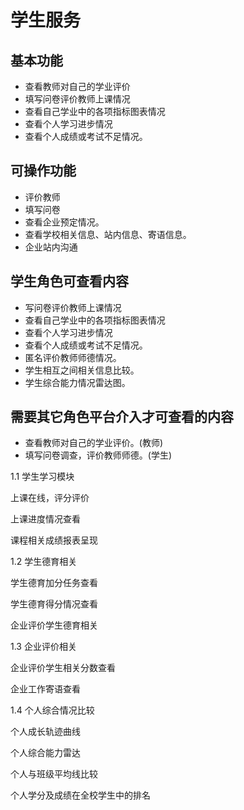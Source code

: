 # 学生服务

## 基本功能

* 查看教师对自己的学业评价
* 填写问卷评价教师上课情况
* 查看自己学业中的各项指标图表情况
* 查看个人学习进步情况
* 查看个人成绩或考试不足情况。 

## 可操作功能

* 评价教师
* 填写问卷
* 查看企业预定情况。
* 查看学校相关信息、站内信息、寄语信息。
* 企业站内沟通 

## 学生角色可查看内容

* 写问卷评价教师上课情况
* 查看自己学业中的各项指标图表情况
* 查看个人学习进步情况
* 查看个人成绩或考试不足情况。
* 匿名评价教师师德情况。
* 学生相互之间相关信息比较。
* 学生综合能力情况雷达图。

## 需要其它角色平台介入才可查看的内容

* 查看教师对自己的学业评价。(教师)
* 填写问卷调查，评价教师师德。(学生)

1.1 学生学习模块

上课在线，评分评价

上课进度情况查看

课程相关成绩报表呈现

1.2 学生德育相关

学生德育加分任务查看

学生德育得分情况查看

企业评价学生德育相关

1.3 企业评价相关

企业评价学生相关分数查看

企业工作寄语查看

1.4 个人综合情况比较

个人成长轨迹曲线

个人综合能力雷达

个人与班级平均线比较

个人学分及成绩在全校学生中的排名



